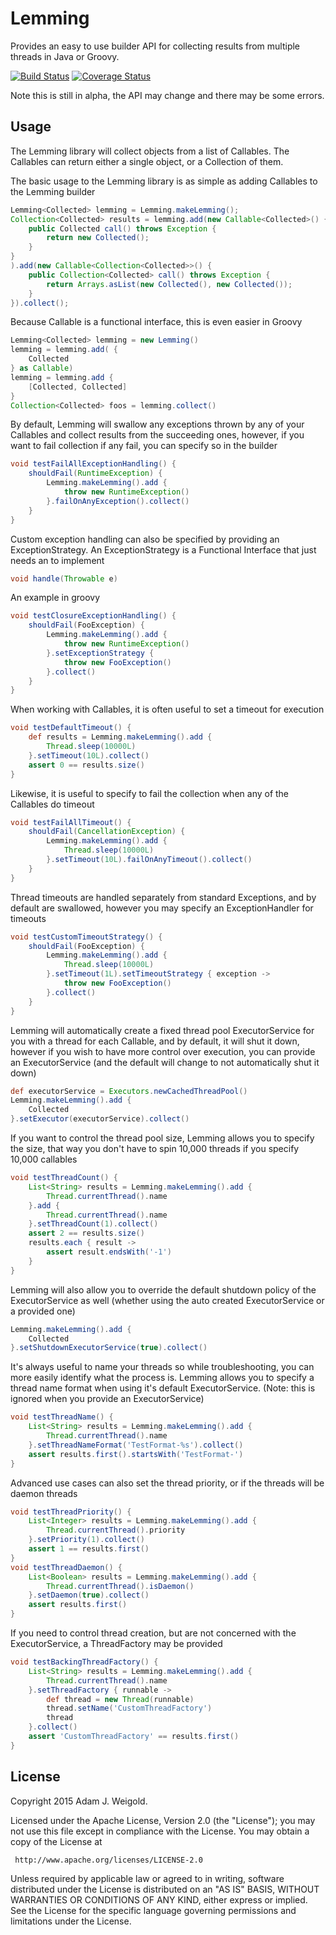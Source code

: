 # Lemming

Provides an easy to use builder API for collecting results from multiple threads in Java or Groovy.

[![Build Status](https://travis-ci.org/aweigold/lemming.svg)](https://travis-ci.org/aweigold/lemming)
[![Coverage Status](https://coveralls.io/repos/aweigold/lemming/badge.svg?branch=master)](https://coveralls.io/r/aweigold/lemming?branch=master)

Note this is still in alpha, the API may change and there may be some errors.

## Usage
The Lemming library will collect objects from a list of Callables.  The Callables can return either a single object, or a Collection of them.

The basic usage to the Lemming library is as simple as adding Callables to the Lemming builder

```java
Lemming<Collected> lemming = Lemming.makeLemming();
Collection<Collected> results = lemming.add(new Callable<Collected>() {
    public Collected call() throws Exception {
        return new Collected();
    }
}
).add(new Callable<Collection<Collected>>() {
    public Collection<Collected> call() throws Exception {
        return Arrays.asList(new Collected(), new Collected());
    }
}).collect();
```

Because Callable is a functional interface, this is even easier in Groovy

```groovy
Lemming<Collected> lemming = new Lemming()
lemming = lemming.add( {
    Collected
} as Callable)
lemming = lemming.add {
    [Collected, Collected]
}
Collection<Collected> foos = lemming.collect()
```

By default, Lemming will swallow any exceptions thrown by any of your Callables and collect results from the succeeding ones, however, if you want to fail collection if any fail, you can specify so in the builder

```groovy
void testFailAllExceptionHandling() {
    shouldFail(RuntimeException) {
        Lemming.makeLemming().add {
            throw new RuntimeException()
        }.failOnAnyException().collect()
    }
}
```

Custom exception handling can also be specified by providing an ExceptionStrategy.  An ExceptionStrategy is a Functional Interface that just needs an to implement

```java
void handle(Throwable e)
```

An example in groovy

```groovy
void testClosureExceptionHandling() {
    shouldFail(FooException) {
        Lemming.makeLemming().add {
            throw new RuntimeException()
        }.setExceptionStrategy {
            throw new FooException()
        }.collect()
    }
}
```

When working with Callables, it is often useful to set a timeout for execution

```groovy
void testDefaultTimeout() {
    def results = Lemming.makeLemming().add {
        Thread.sleep(10000L)
    }.setTimeout(10L).collect()
    assert 0 == results.size()
}
```

Likewise, it is useful to specify to fail the collection when any of the Callables do timeout

```groovy
void testFailAllTimeout() {
    shouldFail(CancellationException) {
        Lemming.makeLemming().add {
            Thread.sleep(10000L)
        }.setTimeout(10L).failOnAnyTimeout().collect()
    }
}
```

Thread timeouts are handled separately from standard Exceptions, and by default are swallowed, however you may specify an ExceptionHandler for timeouts

```groovy
void testCustomTimeoutStrategy() {
    shouldFail(FooException) {
        Lemming.makeLemming().add {
            Thread.sleep(10000L)
        }.setTimeout(1L).setTimeoutStrategy { exception ->
            throw new FooException()
        }.collect()
    }
}
```

Lemming will automatically create a fixed thread pool ExecutorService for you with a thread for each Callable, and by default, it will shut it down, however if you wish to have more control over execution, you can provide an ExecutorService (and the default will change to not automatically shut it down)

```groovy
def executorService = Executors.newCachedThreadPool()
Lemming.makeLemming().add {
    Collected
}.setExecutor(executorService).collect()
```

If you want to control the thread pool size, Lemming allows you to specify the size, that way you don't have to spin 10,000 threads if you specify 10,000 callables

```groovy
void testThreadCount() {
    List<String> results = Lemming.makeLemming().add {
        Thread.currentThread().name
    }.add {
        Thread.currentThread().name
    }.setThreadCount(1).collect()
    assert 2 == results.size()
    results.each { result ->
        assert result.endsWith('-1')
    }
}
```

Lemming will also allow you to override the default shutdown policy of the ExecutorService as well (whether using the auto created ExecutorService or a provided one)

```groovy
Lemming.makeLemming().add {
    Collected
}.setShutdownExecutorService(true).collect()
```

It's always useful to name your threads so while troubleshooting, you can more easily identify what the process is.  Lemming allows you to specify a thread name format when using it's default ExecutorService.  (Note: this is ignored when you provide an ExecutorService)

```groovy
void testThreadName() {
    List<String> results = Lemming.makeLemming().add {
        Thread.currentThread().name
    }.setThreadNameFormat('TestFormat-%s').collect()
    assert results.first().startsWith('TestFormat-')
}
```

Advanced use cases can also set the thread priority, or if the threads will be daemon threads

```groovy
void testThreadPriority() {
    List<Integer> results = Lemming.makeLemming().add {
        Thread.currentThread().priority
    }.setPriority(1).collect()
    assert 1 == results.first()
}
void testThreadDaemon() {
    List<Boolean> results = Lemming.makeLemming().add {
        Thread.currentThread().isDaemon()
    }.setDaemon(true).collect()
    assert results.first()
}
```

If you need to control thread creation, but are not concerned with the ExecutorService, a ThreadFactory may be provided

```groovy
void testBackingThreadFactory() {
    List<String> results = Lemming.makeLemming().add {
        Thread.currentThread().name
    }.setThreadFactory { runnable ->
        def thread = new Thread(runnable)
        thread.setName('CustomThreadFactory')
        thread
    }.collect()
    assert 'CustomThreadFactory' == results.first()
}
```

## License

Copyright 2015 Adam J. Weigold.

Licensed under the Apache License, Version 2.0 (the "License");
you may not use this file except in compliance with the License.
You may obtain a copy of the License at

     http://www.apache.org/licenses/LICENSE-2.0

Unless required by applicable law or agreed to in writing, software
distributed under the License is distributed on an "AS IS" BASIS,
WITHOUT WARRANTIES OR CONDITIONS OF ANY KIND, either express or implied.
See the License for the specific language governing permissions and
limitations under the License.